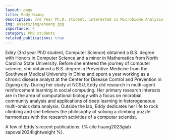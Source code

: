 ```yaml
---
layout: page
title: Eddy Huang
description: 3rd Year Ph.D. student, interested in Microbiome Analysis, Metagenomics Database, High Performance Computing, and Deep Learning
img: assets/img/ehuang.jpg
importance: 4
category: PhD students
related_publications: true
---
```


Eddy (3rd year PhD student, Computer Science) obtained a B.S. degree with Honors in Computer Science and a minor in Mathematics from North Carolina State University. Before she entered the journey of computer science, she obtained a B.S. degree in Preventive Medicine from the Southwest Medical University in China and spent a year working as a chronic disease analyst at the Center for Disease Control and Prevention in Zigong city. During her study at NCSU, Eddy did research in multi-agent reinforcement learning in social computing. Her primary research interests are in the area of computational biology with a focus on microbial community analysis and applications of deep learning in heterogeneous multi-omics data analysis. Outside the lab, Eddy dedicates her life to rock climbing and she believes the philosophy of solving a climbing puzzle harmonizes with the research activities of a computer scientist.

A few of Eddy's recent publications: {% cite huang2023giab sapoval2024lightweight %}.